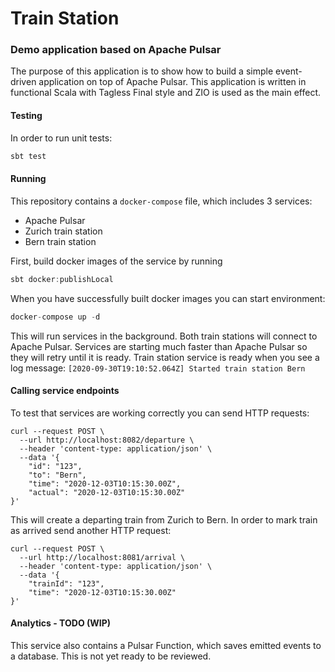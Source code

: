 # Train Station

### Demo application based on Apache Pulsar
The purpose of this application is to show how to build a simple event-driven application on top of Apache Pulsar. 
This application is written in functional Scala with Tagless Final style and ZIO is used as the main effect.

#### Testing
In order to run unit tests:
```sbt
sbt test
```

#### Running
This repository contains a `docker-compose` file, which includes 3 services: 
* Apache Pulsar
* Zurich train station
* Bern train station

First, build docker images of the service by running
```sbt
sbt docker:publishLocal
```

When you have successfully built docker images you can start environment: 
```sbt
docker-compose up -d
```
This will run services in the background. Both train stations will connect to Apache Pulsar. 
Services are starting much faster than Apache Pulsar so they will retry until it is ready. 
Train station service is ready when you see a log message:
```[2020-09-30T19:10:52.064Z] Started train station Bern```

#### Calling service endpoints
To test that services are working correctly you can send HTTP requests:
```
curl --request POST \
  --url http://localhost:8082/departure \
  --header 'content-type: application/json' \
  --data '{
	"id": "123",
	"to": "Bern",
	"time": "2020-12-03T10:15:30.00Z",
	"actual": "2020-12-03T10:15:30.00Z"
}'
```
This will create a departing train from Zurich to Bern. 
In order to mark train as arrived send another HTTP request: 
```
curl --request POST \
  --url http://localhost:8081/arrival \
  --header 'content-type: application/json' \
  --data '{
	"trainId": "123",
	"time": "2020-12-03T10:15:30.00Z"
}'
```

#### Analytics - TODO (WIP) 
This service also contains a Pulsar Function, which saves emitted events to a database. 
This is not yet ready to be reviewed.